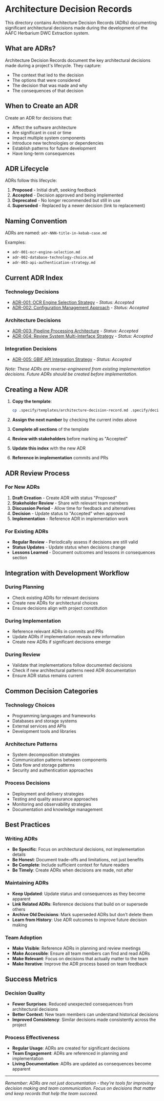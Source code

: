 # Architecture Decision Records

This directory contains Architecture Decision Records (ADRs) documenting significant architectural decisions made during the development of the AAFC Herbarium DWC Extraction system.

## What are ADRs?

Architecture Decision Records document the key architectural decisions made during a project's lifecycle. They capture:
- The context that led to the decision
- The options that were considered
- The decision that was made and why
- The consequences of that decision

## When to Create an ADR

Create an ADR for decisions that:
- Affect the software architecture
- Are significant in cost or time
- Impact multiple system components
- Introduce new technologies or dependencies
- Establish patterns for future development
- Have long-term consequences

## ADR Lifecycle

ADRs follow this lifecycle:
1. **Proposed** - Initial draft, seeking feedback
2. **Accepted** - Decision approved and being implemented
3. **Deprecated** - No longer recommended but still in use
4. **Superseded** - Replaced by a newer decision (link to replacement)

## Naming Convention

ADRs are named: `adr-NNN-title-in-kebab-case.md`

Examples:
- `adr-001-ocr-engine-selection.md`
- `adr-002-database-technology-choice.md`
- `adr-003-api-authentication-strategy.md`

## Current ADR Index

### Technology Decisions
- [ADR-001: OCR Engine Selection Strategy](adr-001-ocr-engine-selection-strategy.md) - *Status: Accepted*
- [ADR-002: Configuration Management Approach](adr-002-configuration-management-approach.md) - *Status: Accepted*

### Architecture Decisions
- [ADR-003: Pipeline Processing Architecture](adr-003-pipeline-processing-architecture.md) - *Status: Accepted*
- [ADR-004: Review System Multi-Interface Strategy](adr-004-review-system-multi-interface-strategy.md) - *Status: Accepted*

### Integration Decisions
- [ADR-005: GBIF API Integration Strategy](adr-005-gbif-api-integration-strategy.md) - *Status: Accepted*

*Note: These ADRs are reverse-engineered from existing implementation decisions. Future ADRs should be created before implementation.*

## Creating a New ADR

1. **Copy the template**:
   ```bash
   cp .specify/templates/architecture-decision-record.md .specify/decisions/adr-XXX-your-decision.md
   ```

2. **Assign the next number** by checking the current index above

3. **Complete all sections** of the template

4. **Review with stakeholders** before marking as "Accepted"

5. **Update this index** with the new ADR

6. **Reference in implementation** commits and PRs

## ADR Review Process

### For New ADRs
1. **Draft Creation** - Create ADR with status "Proposed"
2. **Stakeholder Review** - Share with relevant team members
3. **Discussion Period** - Allow time for feedback and alternatives
4. **Decision** - Update status to "Accepted" when approved
5. **Implementation** - Reference ADR in implementation work

### For Existing ADRs
- **Regular Review** - Periodically assess if decisions are still valid
- **Status Updates** - Update status when decisions change
- **Lessons Learned** - Document outcomes and lessons in consequences section

## Integration with Development Workflow

### During Planning
- Check existing ADRs for relevant decisions
- Create new ADRs for architectural choices
- Ensure decisions align with project constitution

### During Implementation
- Reference relevant ADRs in commits and PRs
- Update ADRs if implementation reveals new information
- Create new ADRs if significant decisions emerge

### During Review
- Validate that implementations follow documented decisions
- Check if new architectural patterns need ADR documentation
- Ensure ADR status remains current

## Common Decision Categories

### Technology Choices
- Programming languages and frameworks
- Databases and storage systems
- External services and APIs
- Development tools and libraries

### Architecture Patterns
- System decomposition strategies
- Communication patterns between components
- Data flow and storage patterns
- Security and authentication approaches

### Process Decisions
- Deployment and delivery strategies
- Testing and quality assurance approaches
- Monitoring and observability strategies
- Documentation and knowledge management

## Best Practices

### Writing ADRs
- **Be Specific**: Focus on architectural decisions, not implementation details
- **Be Honest**: Document trade-offs and limitations, not just benefits
- **Be Complete**: Include sufficient context for future readers
- **Be Timely**: Create ADRs when decisions are made, not after

### Maintaining ADRs
- **Keep Updated**: Update status and consequences as they become apparent
- **Link Related ADRs**: Reference decisions that build on or supersede others
- **Archive Old Decisions**: Mark superseded ADRs but don't delete them
- **Learn from History**: Use ADR outcomes to improve future decision making

### Team Adoption
- **Make Visible**: Reference ADRs in planning and review meetings
- **Make Accessible**: Ensure all team members can find and read ADRs
- **Make Relevant**: Focus on decisions that actually matter to the team
- **Make Iterative**: Improve the ADR process based on team feedback

## Success Metrics

### Decision Quality
- **Fewer Surprises**: Reduced unexpected consequences from architectural decisions
- **Better Context**: New team members can understand historical decisions
- **Improved Consistency**: Similar decisions made consistently across the project

### Process Effectiveness
- **Regular Usage**: ADRs are created for significant decisions
- **Team Engagement**: ADRs are referenced in planning and implementation
- **Living Documentation**: ADRs are updated as consequences become apparent

---

*Remember: ADRs are not just documentation - they're tools for improving decision making and team communication. Focus on decisions that matter and keep records that help the team succeed.*
